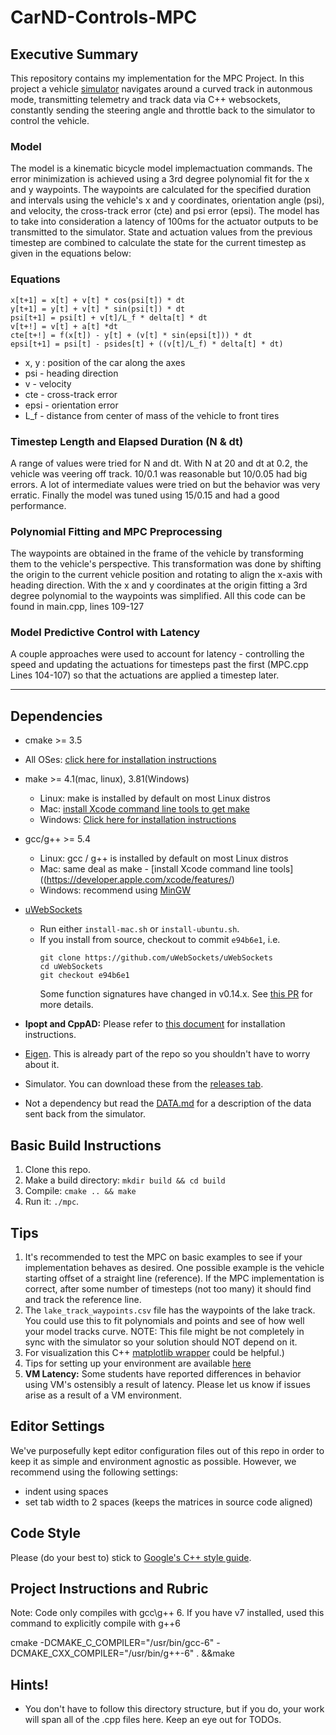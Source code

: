 # CarND-Controls-MPC

## Executive Summary

This repository contains my implementation for the MPC Project. In this project a vehicle [simulator](https://github.com/udacity/self-driving-car-sim/releases) navigates around a curved track in autonmous mode, transmitting telemetry and track  data via C++ websockets, constantly sending the steering angle and throttle back to the simulator to control the vehicle. 

### Model

The model is a kinematic bicycle model implemactuation commands. The error minimization is achieved using a 3rd degree polynomial fit for the x and y waypoints. The waypoints are calculated for the specified duration and intervals using the vehicle's x and y coordinates, orientation angle (psi), and velocity, the cross-track error (cte) and psi error (epsi). The model has to take into consideration a latency of 100ms for the actuator outputs to be transmitted to the simulator. State and actuation values from the previous timestep are combined to calculate the state for the current timestep as given in the equations below:

### Equations

```
x[t+1] = x[t] + v[t] * cos(psi[t]) * dt
y[t+1] = y[t] + v[t] * sin(psi[t]) * dt
psi[t+1] = psi[t] + v[t]/L_f * delta[t] * dt
v[t+!] = v[t] + a[t] *dt
cte[t+!] = f(x[t]) - y[t] + (v[t] * sin(epsi[t])) * dt
epsi[t+1] = psi[t] - psides[t] + ((v[t]/L_f) * delta[t] * dt)

```
* x, y : position of the car along the axes
* psi - heading direction
* v - velocity
* cte - cross-track error
* epsi - orientation error
* L_f - distance from center of mass of the vehicle to front tires

### Timestep Length and Elapsed Duration (N & dt)

A range of values were tried for N and dt. With N at 20 and dt at 0.2, the vehicle was veering off track. 10/0.1 was reasonable but 10/0.05 had big errors. A lot of intermediate values were tried on but the behavior was very erratic. Finally the model was tuned using 15/0.15 and had a good performance.

### Polynomial Fitting and MPC Preprocessing 

The waypoints are obtained in the frame of the vehicle by transforming them to the vehicle's perspective. This transformation was done by shifting the origin to the current vehicle position and rotating to align the x-axis with heading direction. With the x and y coordinates at the origin fitting a 3rd degree polynomial to the waypoints was simplified. All this code can be found in main.cpp, lines 109-127

### Model Predictive Control with Latency

A couple approaches were used to account for latency - controlling the speed and updating the actuations for timesteps past the first (MPC.cpp Lines 104-107) so that the actuations are applied a timestep later.


---

## Dependencies

* cmake >= 3.5
 * All OSes: [click here for installation instructions](https://cmake.org/install/)
* make >= 4.1(mac, linux), 3.81(Windows)
  * Linux: make is installed by default on most Linux distros
  * Mac: [install Xcode command line tools to get make](https://developer.apple.com/xcode/features/)
  * Windows: [Click here for installation instructions](http://gnuwin32.sourceforge.net/packages/make.htm)
* gcc/g++ >= 5.4
  * Linux: gcc / g++ is installed by default on most Linux distros
  * Mac: same deal as make - [install Xcode command line tools]((https://developer.apple.com/xcode/features/)
  * Windows: recommend using [MinGW](http://www.mingw.org/)
* [uWebSockets](https://github.com/uWebSockets/uWebSockets)
  * Run either `install-mac.sh` or `install-ubuntu.sh`.
  * If you install from source, checkout to commit `e94b6e1`, i.e.
    ```
    git clone https://github.com/uWebSockets/uWebSockets
    cd uWebSockets
    git checkout e94b6e1
    ```
    Some function signatures have changed in v0.14.x. See [this PR](https://github.com/udacity/CarND-MPC-Project/pull/3) for more details.

* **Ipopt and CppAD:** Please refer to [this document](https://github.com/udacity/CarND-MPC-Project/blob/master/install_Ipopt_CppAD.md) for installation instructions.
* [Eigen](http://eigen.tuxfamily.org/index.php?title=Main_Page). This is already part of the repo so you shouldn't have to worry about it.
* Simulator. You can download these from the [releases tab](https://github.com/udacity/self-driving-car-sim/releases).
* Not a dependency but read the [DATA.md](./DATA.md) for a description of the data sent back from the simulator.


## Basic Build Instructions

1. Clone this repo.
2. Make a build directory: `mkdir build && cd build`
3. Compile: `cmake .. && make`
4. Run it: `./mpc`.

## Tips

1. It's recommended to test the MPC on basic examples to see if your implementation behaves as desired. One possible example
is the vehicle starting offset of a straight line (reference). If the MPC implementation is correct, after some number of timesteps
(not too many) it should find and track the reference line.
2. The `lake_track_waypoints.csv` file has the waypoints of the lake track. You could use this to fit polynomials and points and see of how well your model tracks curve. NOTE: This file might be not completely in sync with the simulator so your solution should NOT depend on it.
3. For visualization this C++ [matplotlib wrapper](https://github.com/lava/matplotlib-cpp) could be helpful.)
4.  Tips for setting up your environment are available [here](https://classroom.udacity.com/nanodegrees/nd013/parts/40f38239-66b6-46ec-ae68-03afd8a601c8/modules/0949fca6-b379-42af-a919-ee50aa304e6a/lessons/f758c44c-5e40-4e01-93b5-1a82aa4e044f/concepts/23d376c7-0195-4276-bdf0-e02f1f3c665d)
5. **VM Latency:** Some students have reported differences in behavior using VM's ostensibly a result of latency.  Please let us know if issues arise as a result of a VM environment.

## Editor Settings

We've purposefully kept editor configuration files out of this repo in order to
keep it as simple and environment agnostic as possible. However, we recommend
using the following settings:

* indent using spaces
* set tab width to 2 spaces (keeps the matrices in source code aligned)

## Code Style

Please (do your best to) stick to [Google's C++ style guide](https://google.github.io/styleguide/cppguide.html).

## Project Instructions and Rubric

Note: Code only compiles with gcc\g++ 6. If you have v7 installed, used this command to explicitly compile with g++6

cmake -DCMAKE_C_COMPILER="/usr/bin/gcc-6" -DCMAKE_CXX_COMPILER="/usr/bin/g++-6" . &&make

## Hints!

* You don't have to follow this directory structure, but if you do, your work
  will span all of the .cpp files here. Keep an eye out for TODOs.

